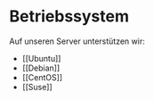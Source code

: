 # Betriebssystem

Auf unseren Server unterstützen wir:

* [[Ubuntu]]
* [[Debian]]
* [[CentOS]]
* [[Suse]]